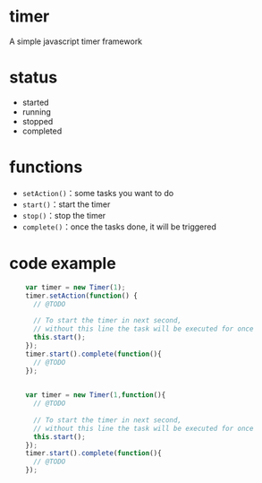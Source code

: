 # timer
A simple javascript timer framework

# status 
 * started
 * running
 * stopped
 * completed

# functions
 * `setAction()`：some tasks you want to do
 * `start()`：start the timer
 * `stop()`：stop the timer
 * `complete()`：once the tasks done, it will be triggered

# code example
```javascript
	var timer = new Timer(1);
	timer.setAction(function() {
      // @TODO
      
      // To start the timer in next second, 
      // without this line the task will be executed for once
      this.start();
	});
	timer.start().complete(function(){
      // @TODO
	});
		
```
```javascript
	var timer = new Timer(1,function(){
      // @TODO
		  
      // To start the timer in next second, 
      // without this line the task will be executed for once
      this.start();
	});
	timer.start().complete(function(){
      // @TODO
	});


```

